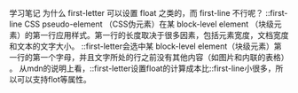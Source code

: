 学习笔记
为什么 first-letter 可以设置 float 之类的，而 first-line 不行呢？
::first-line CSS pseudo-element （CSS伪元素）在某 block-level element （块级元素）的第一行应用样式。第一行的长度取决于很多因素，包括元素宽度，文档宽度和文本的文字大小。
::first-letter会选中某 block-level element（块级元素）第一行的第一个字母，并且文字所处的行之前没有其他内容（如图片和内联的表格） 。
从mdn的说明上看，::first-letter设置float的计算成本比::first-line小很多，所以可以支持flot等属性。